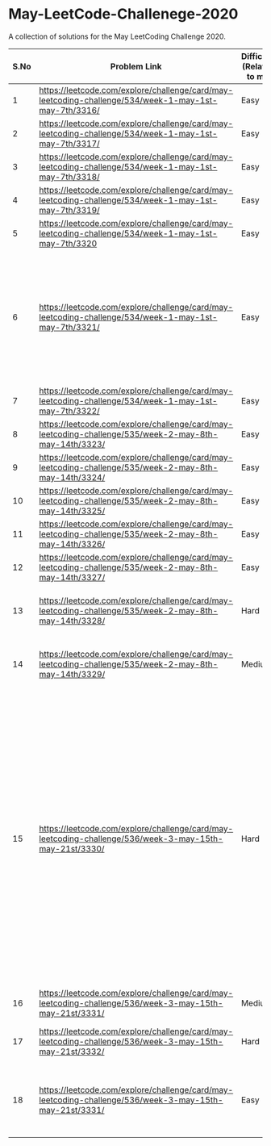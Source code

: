 # May-LeetCode-Challenege-2020
A collection of solutions for the May LeetCoding Challenge 2020.

| S.No | Problem Link  | Difficulty (Relative to me) | Algorithm(s) Used | Data Structure(s) Used | Time Complexity | Space Complexity | Time to solve | New Learning |
| ------------- | ------------- | ------------- | ------------- | ------------- | ------------- | ------------- | ------------- | ------------- |
| 1 | https://leetcode.com/explore/challenge/card/may-leetcoding-challenge/534/week-1-may-1st-may-7th/3316/  | Easy  | Binary Search | NA | O(logn) | O(1) | Within 15 mins | NA |
| 2 | https://leetcode.com/explore/challenge/card/may-leetcoding-challenge/534/week-1-may-1st-may-7th/3317/  | Easy  | NA | HashSet | O(m+n) | O(m) | Within 15 mins | NA |
| 3 | https://leetcode.com/explore/challenge/card/may-leetcoding-challenge/534/week-1-may-1st-may-7th/3318/  | Easy  | NA | HashMap | O(m+n) | O(n) | Within 15 mins | NA |
| 4 | https://leetcode.com/explore/challenge/card/may-leetcoding-challenge/534/week-1-may-1st-may-7th/3319/  | Easy  | NA (bit-manipulation) | NA | O(1) | O(1) | Within 15 mins | NA |
| 5 | https://leetcode.com/explore/challenge/card/may-leetcoding-challenge/534/week-1-may-1st-may-7th/3320  | Easy  | NA | count array acting like hashmap | O(n) | O(26)~O(1) | Within 15 mins | NA |
| 6 | https://leetcode.com/explore/challenge/card/may-leetcoding-challenge/534/week-1-may-1st-may-7th/3321/  | Easy  | NA | HashMap | O(n) | O(n) | Within 15 mins | Moore's voting algo. Only Applicable if majority element always exist. Time Complexity - O(n), Space Complexity - O(1) |
| 7 | https://leetcode.com/explore/challenge/card/may-leetcoding-challenge/534/week-1-may-1st-may-7th/3322/  | Easy  | Tree traversal(DFS) | NA | O(n) | O(1) | Within 45 mins | NA |
| 8 | https://leetcode.com/explore/challenge/card/may-leetcoding-challenge/535/week-2-may-8th-may-14th/3323/  | Easy  | Basic Linear Algebra (y=mx+c) | NA | O(n) | O(1) | Within 15 mins | NA |
| 9 | https://leetcode.com/explore/challenge/card/may-leetcoding-challenge/535/week-2-may-8th-may-14th/3324/  | Easy  | Binary Search | NA | O(logn) | O(1) | Within 15 mins | NA |
| 10 | https://leetcode.com/explore/challenge/card/may-leetcoding-challenge/535/week-2-may-8th-may-14th/3325/  | Easy  | NA | array as hashmap | O(n) | O(n) | Within 25 mins | NA |
| 11 | https://leetcode.com/explore/challenge/card/may-leetcoding-challenge/535/week-2-may-8th-may-14th/3326/  | Easy  | BFS | NA | O(m * n) | O(1) | Within 45 mins | NA |
| 12 | https://leetcode.com/explore/challenge/card/may-leetcoding-challenge/535/week-2-may-8th-may-14th/3327/  | Easy  | Binary Search | NA | O(logn) | O(1) | Within 25 mins | NA |
| 13 | https://leetcode.com/explore/challenge/card/may-leetcoding-challenge/535/week-2-may-8th-may-14th/3328/  | Hard  | NA | NA | O(nk) | O(1) | Indefinite | NA (Better approach is there. Have to investigate) |
| 14 | https://leetcode.com/explore/challenge/card/may-leetcoding-challenge/535/week-2-may-8th-may-14th/3329/  | Medium  | NA | HashMap | O(n) insertion and search | O(26^n) worst case for small letter alphabets | 50 minutes | Prefix Tries |
| 15 | https://leetcode.com/explore/challenge/card/may-leetcoding-challenge/536/week-3-may-15th-may-21st/3330/  | Hard  | Kadane's algorithm | NA | O(n) | O(n)| Indefinite | Improved algo with O(1) space by flipping the signs of elements. This allows us to identify subarray with maximum negative sum. Now we only need to substract the sum of this subarray from total sum. This gives us the wrapped around subarray we need. |
| 16 | https://leetcode.com/explore/challenge/card/may-leetcoding-challenge/536/week-3-may-15th-may-21st/3331/  | Medium  | NA | NA | O(n) | O(1)| Within 90 minutes | NA |
| 17 | https://leetcode.com/explore/challenge/card/may-leetcoding-challenge/536/week-3-may-15th-may-21st/3332/ | Hard  | NA | HashMap | O(n) | O(26)| Indefinite | Sliding window using HashMap |
| 18 | https://leetcode.com/explore/challenge/card/may-leetcoding-challenge/536/week-3-may-15th-may-21st/3331/  | Easy  | NA | HashMap | O(n) | O(26)| Within 5 minutes (Lol same as Anagram ques from yesterday) | NA |
